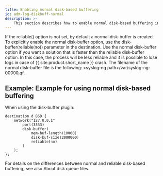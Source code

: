 ```yaml
---
title: Enabling normal disk-based buffering
id: adm-log-diskbuff-normal
description: >-
    This section describes how to enable normal disk-based buffering in {{ site.product.short_name }}.
---
```


If the reliable() option is not set, by default a normal disk-buffer is
created. To explicitly enable the normal disk-buffer option, use the
disk-buffer(reliable(no)) parameter in the destination. Use the normal
disk-buffer option if you want a solution that is faster than the
reliable disk-buffer option. In this case, the process will be less
reliable and it is possible to lose logs in case of {{ site.product.short_name }} crash.
The filename of the normal disk-buffer file is the following:
\<syslog-ng path\>/var/syslog-ng-00000.qf.

## Example: Example for using normal disk-based buffering

When using the disk-buffer plugin:

```config
destination d_BSD {
    network("127.0.0.1"
        port(3333)
        disk-buffer(
            mem-buf-length(10000)
            disk-buf-size(2000000)
            reliable(no)
        )
    );
};
```

For details on the differences between normal and reliable disk-based
buffering, see also About disk queue files.
